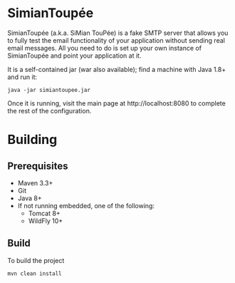 # SimianToupée

SimianToupée (a.k.a. SiMian TouPée) is a fake SMTP server that allows you
to fully test the email functionality of your application without sending
real email messages. All you need to do is set up your own instance of
SimianToupée and point your application at it.

It is a self-contained jar (war also available); find a machine with Java 1.8+
and run it:

    java -jar simiantoupee.jar

Once it is running, visit the main page at http://localhost:8080 to complete
the rest of the configuration.

# Building

## Prerequisites

 * Maven 3.3+
 * Git
 * Java 8+
 * If not running embedded, one of the following:
   * Tomcat 8+
   * WildFly 10+

## Build

To build the project

    mvn clean install

